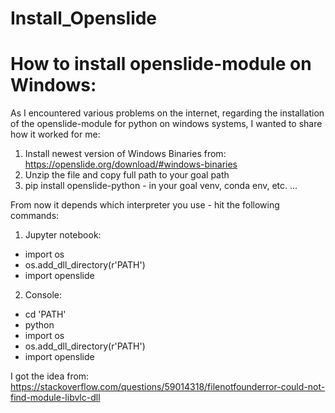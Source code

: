 # Install_Openslide
# How to install openslide-module on Windows:

As I encountered various problems on the internet, regarding the installation of the openslide-module for python on windows systems, I wanted to share how it worked for me:

1. Install newest version of Windows Binaries from: https://openslide.org/download/#windows-binaries
2. Unzip the file and copy full path to your goal path
3. pip install openslide-python - in your goal venv, conda env, etc.
...

From now it depends which interpreter you use - hit the following commands:
1. Jupyter notebook:
- import os
- os.add_dll_directory(r'PATH')
- import openslide
2. Console:
- cd 'PATH'
- python
- import os
- os.add_dll_directory(r'PATH')
- import openslide


I got the idea from: https://stackoverflow.com/questions/59014318/filenotfounderror-could-not-find-module-libvlc-dll
